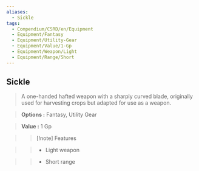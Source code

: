 ```yaml
---
aliases:
  - Sickle
tags:
  - Compendium/CSRD/en/Equipment
  - Equipment/Fantasy
  - Equipment/Utility-Gear
  - Equipment/Value/1-Gp
  - Equipment/Weapon/Light
  - Equipment/Range/Short
---
```

  
    
## Sickle    
    
>A one-handed hafted weapon with a sharply curved blade, originally used for harvesting crops but adapted for use as a weapon.    
> **Options :** Fantasy, Utility Gear    
> **Value :** 1 Gp    
>>[!note] Features    
>> - Light weapon    
>> - Short range